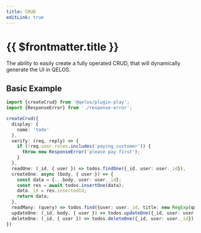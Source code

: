 ```yaml
---
title: CRUD
editLink: true
---
```


# {{ $frontmatter.title }}

The ability to easily create a fully operated CRUD, that will dynamically generate the UI in QELOS.

## Basic Example

```typescript
import {createCrud} from '@qelos/plugin-play';
import {ResponseError} from './response-error';

createCrud({
  display: {
    name: 'todo'
  },
  verify: (req, reply) => {
    if (!req.user.roles.includes('paying_customer')) {
      throw new ResponseError('please pay first');
    }
  },
  readOne: (_id, { user }) => todos.findOne({_id, user: user._id}),
  createOne: async (body, { user }) => {
    const data = {...body, user: user._id};
    const res = await todos.insertOne(data);
    data._id = res.insertedId;
    return data;
  },
  readMany: (query) => todos.find({user: user._id, title: new RegExp(query.q, 'i')}).toArray(),
  updateOne: (_id, body, { user }) => todos.updateOne({_id, user: user._id}, { $set: body}),
  deleteOne: (_id, { user }) => todos.deleteOne({_id, user: user._id})
})
```

